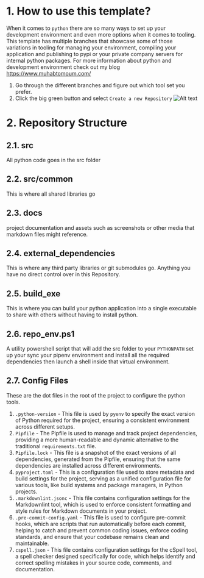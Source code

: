 # 1. How to use this template?

When it comes to `python` there are so many ways to set up your development environment
and even more options when it comes to tooling. This template has multiple branches
that showcase some of those variations in tooling for managing your environment, compiling
your application and publishing to pypi or your private company servers for internal
python packages. For more information about python and development environment check out
my blog <https://www.muhabtomoum.com/>

1. Go through the different branches and figure out which tool set you prefer.
2. Click the big green button and select `Create a new Repository`
![Alt text](.readme/use_template.png)

# 2. Repository Structure

## 2.1. src

All python code goes in the src folder

## 2.2. src/common

This is where all shared libraries go

## 2.3. docs

project documentation and assets such as screenshots or other media that
markdown files might reference.

## 2.4. external_dependencies

This is where any third party libraries or git submodules go. Anything you have
no direct control over in this Repository.

## 2.5. build_exe

This is where you can build your python application into a single executable to share
with others without having to install python.

## 2.6. repo_env.ps1

A utility powershell script that will add the src folder to your `PYTHONPATH` set up your
sync your pipenv environment and install all the required dependencies then launch
a shell inside that virtual environment.

## 2.7. Config Files

These are the dot files in the root of the project to configure the python tools.

1. `.python-version` - This file is used by `pyenv` to specify the exact version of
   Python required for the project, ensuring a consistent environment across different setups.
2. `Pipfile` - The Pipfile is used to manage and track project dependencies, providing
   a more human-readable and dynamic alternative to the traditional `requirements.txt` file.
3. `Pipfile.lock` - This file is a snapshot of the exact versions of all dependencies,
   generated from the Pipfile, ensuring that the same dependencies are installed across
   different environments.
4. `pyproject.toml` - This is a configuration file used to store metadata and build
   settings for the project, serving as a unified configuration file for various tools,
   like build systems and package managers, in Python projects.
5. `.markdownlint.jsonc` - This file contains configuration settings for the Markdownlint tool, which is used to enforce consistent formatting and style rules for Markdown documents in your project.
6. `.pre-commit-config.yaml` - This file is used to configure pre-commit hooks, which
   are scripts that run automatically before each commit, helping to catch and prevent
   common coding issues, enforce coding standards, and ensure that your codebase remains
    clean and maintainable.
7. `cspell.json` - This file contains configuration settings for the cSpell tool, a
   spell checker designed specifically for code, which helps identify and correct
   spelling mistakes in your source code, comments, and documentation.
